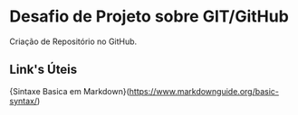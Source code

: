 # Desafio de Projeto sobre GIT/GitHub
Criação de Repositório no GitHub.

## Link's Úteis
{Sintaxe Basica em Markdown}(https://www.markdownguide.org/basic-syntax/)

